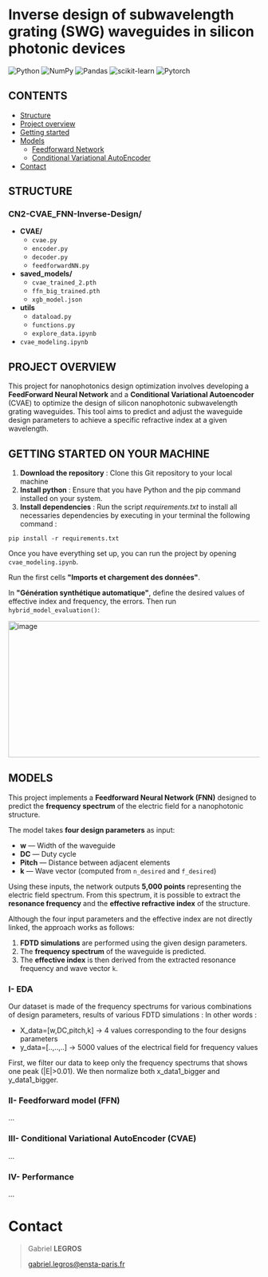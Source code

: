 # Inverse design of subwavelength grating (SWG) waveguides in silicon photonic devices

![Python](https://img.shields.io/badge/python-3670A0?style=for-the-badge&logo=python&logoColor=ffdd54)
![NumPy](https://img.shields.io/badge/numpy-%23013243.svg?style=for-the-badge&logo=numpy&logoColor=white)
![Pandas](https://img.shields.io/badge/Pandas-306998?style=for-the-badge&logo=pandas&logoColor=white)
![scikit-learn](https://img.shields.io/badge/scikit--learn-F7931E?style=for-the-badge&logo=scikit-learn&logoColor=white)
![Pytorch](https://img.shields.io/badge/PyTorch-EE4C2C?style=for-the-badge&logo=pytorch&logoColor=white)

## CONTENTS 
* [Structure](#STRUCTURE)
* [Project overview](#PROJECT-OVERVIEW)
* [Getting started](#getting-started-on-your-machine)
* [Models](#MODELS)
    * [Feedforward Network](#ii--feedforward-model-ffn)
    * [Conditional Variational AutoEncoder](#iii--CVAE)
* [Contact](#Contact)

## STRUCTURE

### CN2-CVAE_FNN-Inverse-Design/
- **CVAE/**
    - `cvae.py`
    - `encoder.py`
    - `decoder.py`
    - `feedforwardNN.py`
- **saved_models/**
    - `cvae_trained_2.pth`
    - `ffn_big_trained.pth`
    - `xgb_model.json`
-  **utils**
    - `dataload.py`
    - `functions.py`
    - `explore_data.ipynb`
- `cvae_modeling.ipynb`

## PROJECT OVERVIEW 

This project for nanophotonics design optimization involves developing a **FeedForward Neural Network** and a **Conditional Variational Autoencoder** (CVAE) to optimize the design of silicon nanophotonic subwavelength grating waveguides. This tool aims to predict and adjust the waveguide design parameters to achieve a specific refractive index at a given wavelength.

## GETTING STARTED ON YOUR MACHINE

1. **Download the repository** : Clone this Git repository to your local machine
2. **Install python** : Ensure that you have Python and the pip command installed on your system.
3. **Install dependencies** : Run the script *requirements.txt* to install all necessaries dependencies by executing in your terminal the following command : 
```
pip install -r requirements.txt
```
Once you have everything set up, you can run the project by opening `cvae_modeling.ipynb`.

Run the first cells **"Imports et chargement des données"**.

In **"Génération synthétique automatique"**, define the desired values of effective index and frequency, the errors. Then run `hybrid_model_evaluation()`:

<img width="798" height="273" alt="image" src="https://github.com/user-attachments/assets/79059d16-c74b-463a-99eb-a11ee49fec28" />

## MODELS

This project implements a **Feedforward Neural Network (FNN)** designed to predict the **frequency spectrum** of the electric field for a nanophotonic structure.

The model takes **four design parameters** as input:

* **w** — Width of the waveguide
* **DC** — Duty cycle
* **Pitch** — Distance between adjacent elements
* **k** — Wave vector (computed from `n_desired` and `f_desired`)

Using these inputs, the network outputs **5,000 points** representing the electric field spectrum. From this spectrum, it is possible to extract the **resonance frequency** and the **effective refractive index** of the structure.

Although the four input parameters and the effective index are not directly linked, the approach works as follows:

1. **FDTD simulations** are performed using the given design parameters.
2. The **frequency spectrum** of the waveguide is predicted.
3. The **effective index** is then derived from the extracted resonance frequency and wave vector `k`.

### I- EDA
Our dataset is made of the frequency spectrums for various combinations of design parameters, results of various FDTD simulations : 
In other words : 
- X_data=[w,DC,pitch,k] -> 4 values corresponding to the four designs parameters 
- y_data=[..,..,..] -> 5000 values of the electrical field for frequency values 

First, we filter our data to keep only the frequency spectrums that shows one peak (|E|>0.01). We then normalize both x_data1_bigger and y_data1_bigger.

### II- Feedforward model (FFN)

...

### III- Conditional Variational AutoEncoder (CVAE)

...

### IV- Performance

...

# Contact

> Gabriel **LEGROS**
>
> gabriel.legros@ensta-paris.fr

